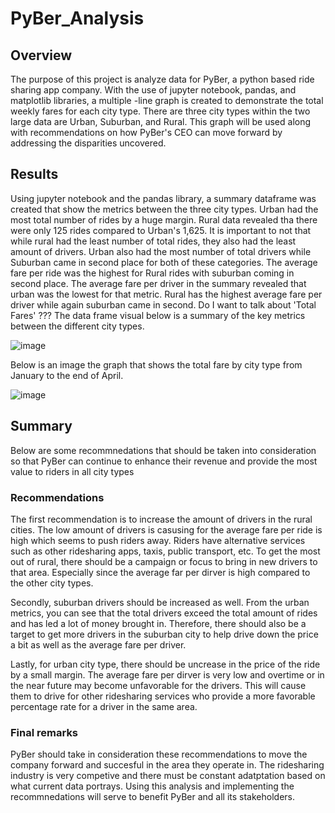 # PyBer_Analysis

## Overview

The purpose of this project is analyze data for PyBer, a python based ride sharing app company. With the use of jupyter notebook, pandas, and matplotlib libraries, a multiple -line graph is created to demonstrate the total weekly fares for each city type. There are three city types within the two large data are Urban, Suburban, and Rural. This graph will be used along with recommendations on how PyBer's CEO can move forward by addressing the disparities uncovered.



## Results


Using jupyter notebook and the pandas library, a summary dataframe was created that show the metrics between the three city types. Urban had the most total number of rides by a huge margin. Rural data revealed tha there were only 125 rides compared to Urban's 1,625. It is important to not that while rural had the least number of total rides, they also had the least amount of drivers. Urban also had the most number of total drivers while Suburban came in second place for both of these categories. The average fare per ride was the highest for Rural rides with suburban coming in second place. The average fare per driver in the summary revealed that urban was the lowest for that metric. Rural has the highest average fare per driver while again suburban came in second.  Do I want to talk about 'Total Fares' ???
The data frame visual below is a summary of the key metrics between the different city types.

![image](https://user-images.githubusercontent.com/96553992/151706728-2ce9a738-ba5e-44d7-8c8a-fc981582767d.png)



Below is an image the graph that shows the total fare by city type from January to the end of April.

![image](https://user-images.githubusercontent.com/96553992/151707887-ebb736e7-1457-4b8c-bb58-fe90fed0587e.png)


## Summary

Below are some recommnedations that should be taken into consideration so that PyBer can continue to enhance their revenue and provide the most value to riders in all city types
### Recommendations

The first recommendation  is to increase the amount of drivers in the rural cities. The low amount of drivers is casusing for the average fare per ride is  high which seems to push riders away. Riders have alternative services such as other ridesharing apps, taxis, public transport, etc. To get the most out of rural, there should be a campaign or focus to bring in new drivers to that area. Especially since the average far per dirver is high compared to the other city types.

Secondly, suburban drivers should be increased as well. From the urban metrics, you can see that the total drivers exceed the total amount of rides and has led a lot of money brought in. Therefore, there should also be a target to get more drivers in the suburban city to help drive down the price a bit as well as the average fare per driver. 

Lastly, for urban city type, there should be uncrease in the price of the ride by a small margin. The average fare per dirver is very low and overtime or  in the near future may become unfavorable for the drivers. This will cause them to drive for other ridesharing services who provide a more favorable percentage rate for a driver in the same area.

### Final remarks

PyBer should take in consideration these recommendations to move the company forward and succesful in the area they operate in. The ridesharing industry is very competive and there must be constant adatptation based on what current data portrays. Using this analysis and implementing the recommnedations will serve to benefit PyBer and all its stakeholders.

